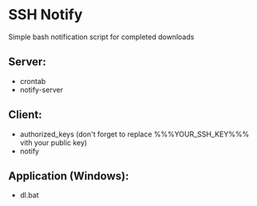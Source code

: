 # SSH Notify


Simple bash notification script for completed downloads

## Server:
  * crontab
  * notify-server

## Client:
  * authorized_keys (don't forget to replace %%%YOUR_SSH_KEY%%% vith your public key)
  * notify

## Application (Windows):
  * dl.bat
